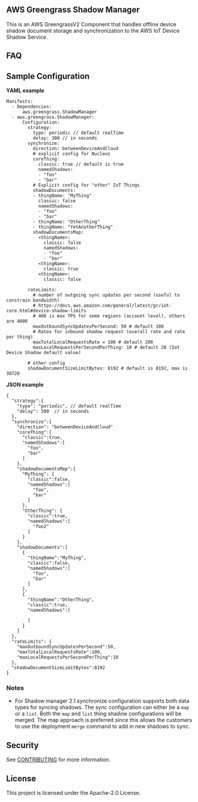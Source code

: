 ## AWS Greengrass Shadow Manager

This is an AWS GreengrassV2 Component that handles offline device shadow
document storage and synchronization to the AWS IoT Device Shadow Service.

## FAQ

## Sample Configuration
**YAML example**
```
Manifests:
  - Dependencies:
      aws.greengrass.ShadowManager
  - aws.greengrass.ShadowManager:
      Configuration:
        strategy:
          type: periodic // default realTime
          delay: 300 // in seconds
        synchronize:
          direction: betweenDeviceAndCloud
          # explicit config for Nucleus
          coreThing:
            classic: true // default is true
            namedShadows:
            - "foo"
            - "bar"
          # Explicit config for "other" IoT Things
          shadowDocuments:
          - thingName: "MyThing"
            classic: false
            namedShadows:
            - "foo"
            - "bar"
          - thingName: "OtherThing"
          - thingName: "YetAnotherThing"
          shadowDocumentsMap:
            <thingName>:
              classic: false
              namedShadows:
              - "foo"
              - "bar"
            <thingName>:
              classic: true
            <thingName>:
              classic: false

        rateLimits:
          # number of outgoing sync updates per second (useful to constrain bandwidth)
          # https://docs.aws.amazon.com/general/latest/gr/iot-core.html#device-shadow-limits
          # 400 is max TPS for some regions (account level), others are 4000          
          maxOutboundSyncUpdatesPerSecond: 50 # default 100
          # Rates for inbound shadow request (overall rate and rate per thing)
          maxTotalLocalRequestsRate = 100 # default 200
          maxLocalRequestsPerSecondPerThing: 10 # default 20 (Iot Device Shadow default value)
        
        # other config
        shadowDocumentSizeLimitBytes: 8192 # default is 8192, max is 30720
```

**JSON example**
```
{
  "strategy":{
    "type": "periodic", // default realTime
    "delay": 300  // in seconds
  },
  "synchronize":{
    "direction": "betweenDeviceAndCloud"
    "coreThing":{
      "classic":true,
      "namedShadows":[
        "foo",
        "bar"
      ]
    },
    "shadowDocumentsMap":{
      "MyThing": {
        "classic":false,
        "namedShadows":[
          "foo",
          "bar"
        ]
      },
      "OtherThing": {
        "classic":true,
        "namedShadows":[
          "foo2"
        ]
      }
    },
    "shadowDocuments":[
      {
        "thingName":"MyThing",
        "classic":false,
        "namedShadows":[
          "foo",
          "bar"
        ]
      },
      {
        "thingName":"OtherThing",
        "classic":true,
        "namedShadows":[
          
        ]
      }
    ]
  },
  "rateLimits": {
    "maxOutboundSyncUpdatesPerSecond":50,
    "maxTotalLocalRequestsRate":100,
    "maxLocalRequestsPerSecondPerThing":10
  },
  "shadowDocumentSizeLimitBytes":8192
}
```

### Notes
- For Shadow manager 2.1 synchronize configuration supports both data types for syncing shadows. The sync configuration
can either be a `map` or a `list`. Both the `map` and `list` thing shadow configurations will be merged. The map 
approach is preferred since this allows the customers to use the deployment `merge` command to add in new shadows to sync.

## Security

See [CONTRIBUTING](CONTRIBUTING.md#security-issue-notifications) for more information.

## License

This project is licensed under the Apache-2.0 License.

